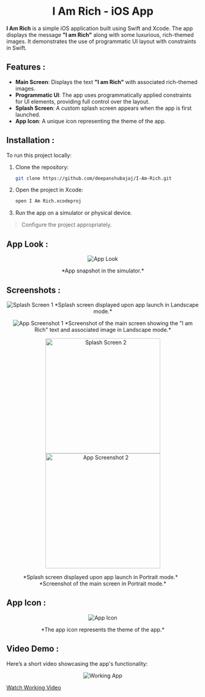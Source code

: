 <h1 align="center">I Am Rich - iOS App</h1>

**I Am Rich** is a simple iOS application built using Swift and Xcode. The app displays the message **"I am Rich"** along with some luxurious, rich-themed images. It demonstrates the use of programmatic UI layout with constraints in Swift.

## Features :

- **Main Screen**: Displays the text **"I am Rich"** with associated rich-themed images.
- **Programmatic UI**: The app uses programmatically applied constraints for UI elements, providing full control over the layout.
- **Splash Screen**: A custom splash screen appears when the app is first launched.
- **App Icon**: A unique icon representing the theme of the app.

## Installation :

To run this project locally:

1. Clone the repository:
    ```bash
    git clone https://github.com/deepanshubajaj/I-Am-Rich.git
    ```
2. Open the project in Xcode:
    ```bash
    open I Am Rich.xcodeproj
    ```
3. Run the app on a simulator or physical device.

> Configure the project appropriately.

## App Look :

<p align="center">
  <img src="ProjectOutputs/Snapshots/appLook.jpg" alt="App Look" />
</p>
<p align="center">
  *App snapshot in the simulator.*
</p>

## Screenshots :

<p align="center">
  <img src="ProjectOutputs/Snapshots/landscapeViewSS.jpg" alt="Splash Screen 1" />
  *Splash screen displayed upon app launch in Landscape mode.*
</p>

<p align="center">
  <img src="ProjectOutputs/Snapshots/landscapeViewApp.jpg" alt="App Screenshot 1" />
  *Screenshot of the main screen showing the "I am Rich" text and associated image in Landscape mode.*
</p>

<p align="center">
  <img src="ProjectOutputs/Snapshots/portraitViewSS.jpg" alt="Splash Screen 2" width="300" />
  <img src="ProjectOutputs/Snapshots/portraitViewApp.jpg" alt="App Screenshot 2" width="300" />
</p>

<p align="center">
  *Splash screen displayed upon app launch in Portrait mode.* &nbsp;&nbsp; *Screenshot of the main screen in Portrait mode.*
</p>

## App Icon :

<p align="center">
  <img src="ProjectOutputs/Snapshots/appIcon.png" alt="App Icon" />
</p>
<p align="center">
  *The app icon represents the theme of the app.*
</p>

## Video Demo :

Here’s a short video showcasing the app's functionality:

<p align="center">
  <img src="ProjectOutputs/WorkingVideo/workingVideo.gif" alt="Working App" />
</p>

[Watch Working Video](ProjectOutputs/WorkingVideo/workingVideo.mov)
